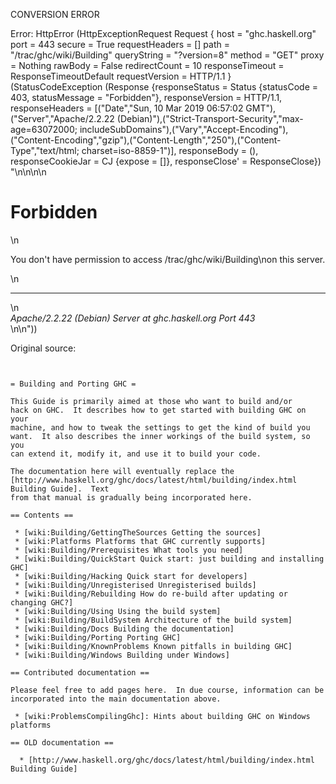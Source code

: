 CONVERSION ERROR

Error: HttpError (HttpExceptionRequest Request {
  host                 = "ghc.haskell.org"
  port                 = 443
  secure               = True
  requestHeaders       = []
  path                 = "/trac/ghc/wiki/Building"
  queryString          = "?version=8"
  method               = "GET"
  proxy                = Nothing
  rawBody              = False
  redirectCount        = 10
  responseTimeout      = ResponseTimeoutDefault
  requestVersion       = HTTP/1.1
}
 (StatusCodeException (Response {responseStatus = Status {statusCode = 403, statusMessage = "Forbidden"}, responseVersion = HTTP/1.1, responseHeaders = [("Date","Sun, 10 Mar 2019 06:57:02 GMT"),("Server","Apache/2.2.22 (Debian)"),("Strict-Transport-Security","max-age=63072000; includeSubDomains"),("Vary","Accept-Encoding"),("Content-Encoding","gzip"),("Content-Length","250"),("Content-Type","text/html; charset=iso-8859-1")], responseBody = (), responseCookieJar = CJ {expose = []}, responseClose' = ResponseClose}) "<!DOCTYPE HTML PUBLIC \"-//IETF//DTD HTML 2.0//EN\">\n<html><head>\n<title>403 Forbidden</title>\n</head><body>\n<h1>Forbidden</h1>\n<p>You don't have permission to access /trac/ghc/wiki/Building\non this server.</p>\n<hr>\n<address>Apache/2.2.22 (Debian) Server at ghc.haskell.org Port 443</address>\n</body></html>\n"))

Original source:

```trac


= Building and Porting GHC =

This Guide is primarily aimed at those who want to build and/or
hack on GHC.  It describes how to get started with building GHC on your
machine, and how to tweak the settings to get the kind of build you
want.  It also describes the inner workings of the build system, so you
can extend it, modify it, and use it to build your code.

The documentation here will eventually replace the
[http://www.haskell.org/ghc/docs/latest/html/building/index.html Building Guide].  Text
from that manual is gradually being incorporated here.

== Contents ==

 * [wiki:Building/GettingTheSources Getting the sources]
 * [wiki:Platforms Platforms that GHC currently supports]
 * [wiki:Building/Prerequisites What tools you need]
 * [wiki:Building/QuickStart Quick start: just building and installing GHC]
 * [wiki:Building/Hacking Quick start for developers]
 * [wiki:Building/Unregisterised Unregisterised builds]
 * [wiki:Building/Rebuilding How do re-build after updating or changing GHC?]
 * [wiki:Building/Using Using the build system]
 * [wiki:Building/BuildSystem Architecture of the build system]
 * [wiki:Building/Docs Building the documentation]
 * [wiki:Building/Porting Porting GHC]
 * [wiki:Building/KnownProblems Known pitfalls in building GHC]
 * [wiki:Building/Windows Building under Windows]

== Contributed documentation ==

Please feel free to add pages here.  In due course, information can be incorporated into the main documentation above.

 * [wiki:ProblemsCompilingGhc]: Hints about building GHC on Windows platforms  

== OLD documentation ==

  * [http://www.haskell.org/ghc/docs/latest/html/building/index.html Building Guide]
```

